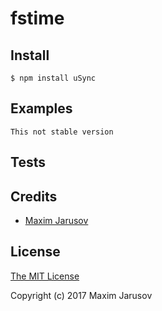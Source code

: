 # fstime

## Install
	$ npm install uSync

## Examples
    This not stable version

## Tests


## Credits

  - [Maxim Jarusov](http://github.com/l0gd0g)

## License

[The MIT License](http://opensource.org/licenses/MIT)

Copyright (c) 2017 Maxim Jarusov